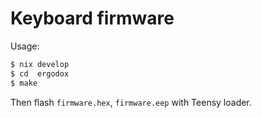 # Keyboard firmware

Usage:

```bash
$ nix develop
$ cd  ergodox
$ make
```

Then flash `firmware.hex`, `firmware.eep` with Teensy loader.

